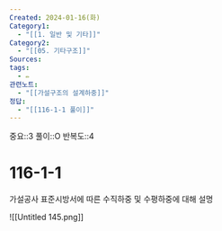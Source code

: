 ```yaml
---
Created: 2024-01-16(화)
Category1:
  - "[[1. 일반 및 기타]]"
Category2:
  - "[[05. 기타구조]]"
Sources: 
tags:
  - ✏️
관련노트:
  - "[[가설구조의 설계하중]]"
정답:
  - "[[116-1-1 풀이]]"
---
```

중요::3
풀이::O
반복도::4
# 116-1-1

가설공사 표준시방서에 따른 수직하중 및 수평하중에 대해 설명

![[Untitled 145.png]]